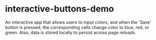 # interactive-buttons-demo
An interactive app that allows users to input colors, and when the 'Save' button is pressed, the corresponding cells change color to blue, red, or green. Also, data is stored locally to persist across page reloads.
